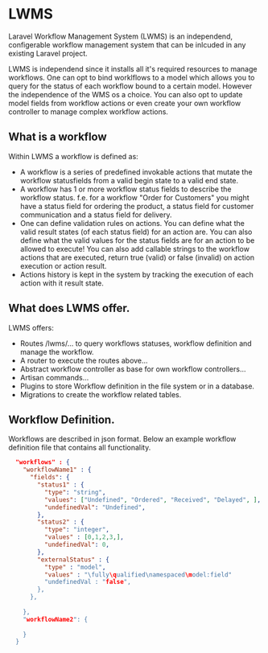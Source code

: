 # LWMS
Laravel Workflow Management System (LWMS) is an independend, configerable workflow management system that can be inlcuded in any existing Laravel project.

LWMS is independend since it installs all it's required resources to manage workflows. One can opt to bind worklflows to a model which allows you to query for the status of each workflow bound to a certain model. However the independence of the WMS os a choice. You can also opt to update model fields from workflow actions or even create your own workflow controller to manage complex workflow actions.

## What is a workflow
Within LWMS a workflow is defined as:
- A workflow is a series of predefined invokable actions that mutate the workflow statusfields from a valid begin state to a valid end state.
- A workflow has 1 or more workflow status fields to describe the workflow status. f.e. for a workflow "Order for Customers" you might have a status field for ordering the product, a status field for customer communication and a status field for delivery.
- One can define validation rules on actions. You can define what the valid result states (of each status field) for an action are. You can also define what the valid values for the status fields are for an action to be allowed to execute! You can also add callable strings to the workflow actions that are executed, return true (valid) or false (invalid) on action execution or action result.   
- Actions history is kept in the system by tracking the execution of each action with it result state.

## What does LWMS offer.
LWMS offers:
- Routes /lwms/... to query workflows statuses, workflow definition and manage the workflow.
- A router to execute the routes above...
- Abstract workflow controller as base for own workflow controllers...
- Artisan commands...
- Plugins to store Workflow definition in the file system or in a database.
- Migrations to create the workflow related tables.

## Workflow Definition.
Workflows are described in json format. Below an example workflow definition file that contains all functionality.
```JSON
  "workflows" : { 
    "workflowName1" : {
      "fields": {
        "status1" : {
          "type": "string",
          "values": ["Undefined", "Ordered", "Received", "Delayed", ],
          "undefinedVal": "Undefined",
        },
        "status2" : {
          "type": "integer",
          "values" : [0,1,2,3,],
          "undefinedVal": 0,
        },
        "externalStatus" : {
          "type" : "model",
          "values" : "\fully\qualified\namespaced\model:field"
          "undefinedVal : "false",
        },
      },
      
    },
    "workflowName2": {
    
    }
  }
```
